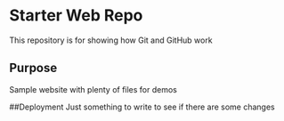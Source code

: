 # Starter Web Repo

This repository is for showing how Git and GitHub work

## Purpose

Sample website with plenty of files for demos

##Deployment
Just something to write to see if there are some changes
